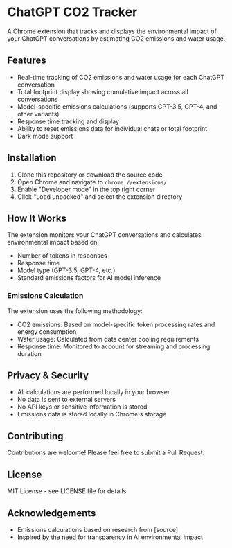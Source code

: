 # ChatGPT CO2 Tracker

A Chrome extension that tracks and displays the environmental impact of your ChatGPT conversations by estimating CO2 emissions and water usage.

## Features

- Real-time tracking of CO2 emissions and water usage for each ChatGPT conversation
- Total footprint display showing cumulative impact across all conversations
- Model-specific emissions calculations (supports GPT-3.5, GPT-4, and other variants)
- Response time tracking and display
- Ability to reset emissions data for individual chats or total footprint
- Dark mode support

## Installation

1. Clone this repository or download the source code
2. Open Chrome and navigate to `chrome://extensions/`
3. Enable "Developer mode" in the top right corner
4. Click "Load unpacked" and select the extension directory

## How It Works

The extension monitors your ChatGPT conversations and calculates environmental impact based on:

- Number of tokens in responses
- Response time
- Model type (GPT-3.5, GPT-4, etc.)
- Standard emissions factors for AI model inference

### Emissions Calculation

The extension uses the following methodology:

- CO2 emissions: Based on model-specific token processing rates and energy consumption
- Water usage: Calculated from data center cooling requirements
- Response time: Monitored to account for streaming and processing duration

## Privacy & Security

- All calculations are performed locally in your browser
- No data is sent to external servers
- No API keys or sensitive information is stored
- Emissions data is stored locally in Chrome's storage

## Contributing

Contributions are welcome! Please feel free to submit a Pull Request.

## License

MIT License - see LICENSE file for details

## Acknowledgements

- Emissions calculations based on research from [source]
- Inspired by the need for transparency in AI environmental impact 